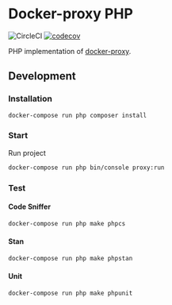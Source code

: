 # Docker-proxy PHP

![CircleCI](https://img.shields.io/circleci/build/github/philippe-vandermoere/docker-proxy-php)
[![codecov](https://codecov.io/gh/philippe-vandermoere/docker-proxy-php/branch/master/graph/badge.svg)](https://codecov.io/gh/philippe-vandermoere/docker-proxy-php)

PHP implementation of [docker-proxy](https://github.com/philippe-vandermoere/docker-proxy).

## Development

### Installation

```bash
docker-compose run php composer install
```

### Start

Run project

```bash
docker-compose run php bin/console proxy:run
```

### Test

#### Code Sniffer

```bash
docker-compose run php make phpcs
```

#### Stan

```bash
docker-compose run php make phpstan
```

#### Unit

```bash
docker-compose run php make phpunit
```
